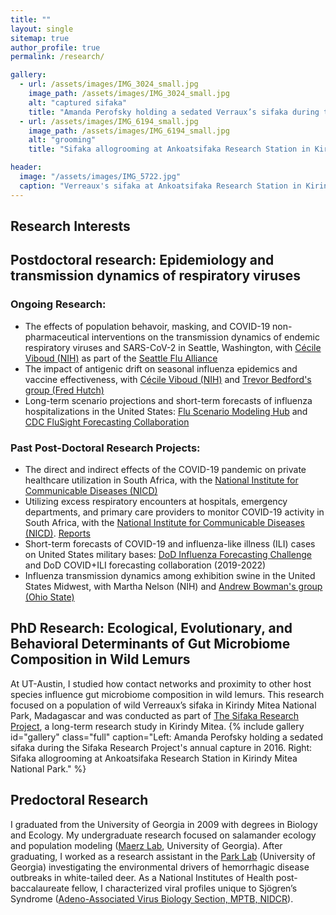 ```yaml
---
title: ""
layout: single
sitemap: true
author_profile: true
permalink: /research/

gallery:
  - url: /assets/images/IMG_3024_small.jpg
    image_path: /assets/images/IMG_3024_small.jpg
    alt: "captured sifaka"
    title: "Amanda Perofsky holding a sedated Verraux’s sifaka during the Sifaka Research Project's annual capture in 2016. The Sifaka Research Project at Ankoatsifaka Research Station captures animals periodically to mark them with collars, to monitor health, and to collect genetic material."
  - url: /assets/images/IMG_6194_small.jpg
    image_path: /assets/images/IMG_6194_small.jpg
    alt: "grooming"
    title: "Sifaka allogrooming at Ankoatsifaka Research Station in Kirindy Mitea National Park. Sifaka regularly groom one another with their toothcombs and tongues to remove ectoparasites. Photo credit: Amanda Perofsky"

header:
  image: "/assets/images/IMG_5722.jpg"
  caption: "Verreaux's sifaka at Ankoatsifaka Research Station in Kirindy Mitea National Park, Madagascar. Credit: Amanda Perofsky"
---
```

## Research Interests

## Postdoctoral research: Epidemiology and transmission dynamics of respiratory viruses

### Ongoing Research: 
- The effects of population behavoir, masking, and COVID-19 non-pharmaceutical interventions on the transmission dynamics of endemic respiratory viruses and SARS-CoV-2 in Seattle, Washington, with [Cécile Viboud (NIH)](https://www.fic.nih.gov/About/Staff/epidemiology-population-studies/Pages/default.aspx) as part of the [Seattle Flu Alliance](https://seattleflu.org/)
- The impact of antigenic drift on seasonal influenza epidemics and vaccine effectiveness, with [Cécile Viboud (NIH)](https://www.fic.nih.gov/About/Staff/epidemiology-population-studies/Pages/default.aspx) and [Trevor Bedford's group (Fred Hutch)](https://bedford.io/)
- Long-term scenario projections and short-term forecasts of influenza hospitalizations in the United States: [Flu Scenario Modeling Hub](https://fluscenariomodelinghub.org/) and [CDC FluSight Forecasting Collaboration](https://www.cdc.gov/flu/weekly/flusight/index.html)

### Past Post-Doctoral Research Projects:
- The direct and indirect effects of the COVID-19 pandemic on private healthcare utilization in South Africa, with the [National Institute for Communicable Diseases (NICD)](https://www.nicd.ac.za/)
- Utilizing excess respiratory encounters at hospitals, emergency departments, and primary care providers to monitor COVID-19 activity in South Africa, with the [National Institute for Communicable Diseases (NICD)](https://www.nicd.ac.za/). [Reports](https://www.nicd.ac.za/diseases-a-z-index/disease-index-covid-19/surveillance-reports/private-consultations-excess-respiratory-encounters/)
- Short-term forecasts of COVID-19 and influenza-like illness (ILI) cases on United States military bases: [DoD Influenza Forecasting Challenge](https://predict.cdc.gov/) and DoD COVID+ILI forecasting collaboration (2019-2022)
- Influenza transmission dynamics among exhibition swine in the United States Midwest, with Martha Nelson (NIH) and [Andrew Bowman's group (Ohio State)](https://vet.osu.edu/preventive-medicine/vpm-research/animal-influenza-ecology-epidemiology-research-program)

## PhD Research: Ecological, Evolutionary, and Behavioral Determinants of Gut Microbiome Composition in Wild Lemurs

At UT-Austin, I studied how contact networks and proximity to other host species influence gut microbiome composition in wild lemurs. This research focused on a population of wild Verreaux’s sifaka in Kirindy Mitea National Park, Madagascar and was conducted as part of [The Sifaka Research Project](https://labs.la.utexas.edu/ankoatsifaka/), a long-term research study in Kirindy Mitea.
{% include gallery id="gallery" class="full" caption="Left: Amanda Perofsky holding a sedated sifaka during the Sifaka Research Project's annual capture in 2016. Right: Sifaka allogrooming at Ankoatsifaka Research Station in Kirindy Mitea National Park." %}

## Predoctoral Research

I graduated from the University of Georgia in 2009 with degrees in Biology and Ecology. My undergraduate research focused on salamander ecology and population modeling ([Maerz Lab](http://jcmaerz.wixsite.com/maerzlab), University of Georgia). After graduating, I worked as a research assistant in the [Park Lab](http://parklab.ecology.uga.edu/) (University of Georgia) investigating the environmental drivers of hemorrhagic disease outbreaks in white-tailed deer. As a National Institutes of Health post-baccalaureate fellow, I characterized viral profiles unique to Sjögren’s Syndrome ([Adeno-Associated Virus Biology Section, MPTB, NIDCR](https://www.nidcr.nih.gov/research/conducted-at-nidcr/investigators/john-chiorini)).
